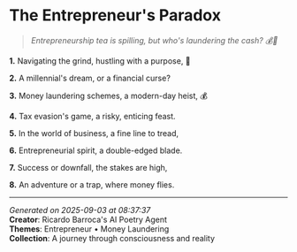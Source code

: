 # The Entrepreneur's Paradox

> *Entrepreneurship tea is spilling, but who's laundering the cash? 💰🤝*

**1.** Navigating the grind, hustling with a purpose, 💼


**2.** A millennial's dream, or a financial curse?


**3.** Money laundering schemes, a modern-day heist, 💰


**4.** Tax evasion's game, a risky, enticing feast.


**5.** In the world of business, a fine line to tread,


**6.** Entrepreneurial spirit, a double-edged blade.


**7.** Success or downfall, the stakes are high,


**8.** An adventure or a trap, where money flies.



---

*Generated on 2025-09-03 at 08:37:37*  
**Creator**: Ricardo Barroca's AI Poetry Agent  
**Themes**: Entrepreneur • Money Laundering  
**Collection**: A journey through consciousness and reality